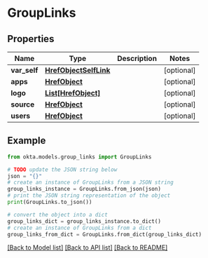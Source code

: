# GroupLinks


## Properties

Name | Type | Description | Notes
------------ | ------------- | ------------- | -------------
**var_self** | [**HrefObjectSelfLink**](HrefObjectSelfLink.md) |  | [optional] 
**apps** | [**HrefObject**](HrefObject.md) |  | [optional] 
**logo** | [**List[HrefObject]**](HrefObject.md) |  | [optional] 
**source** | [**HrefObject**](HrefObject.md) |  | [optional] 
**users** | [**HrefObject**](HrefObject.md) |  | [optional] 

## Example

```python
from okta.models.group_links import GroupLinks

# TODO update the JSON string below
json = "{}"
# create an instance of GroupLinks from a JSON string
group_links_instance = GroupLinks.from_json(json)
# print the JSON string representation of the object
print(GroupLinks.to_json())

# convert the object into a dict
group_links_dict = group_links_instance.to_dict()
# create an instance of GroupLinks from a dict
group_links_from_dict = GroupLinks.from_dict(group_links_dict)
```
[[Back to Model list]](../README.md#documentation-for-models) [[Back to API list]](../README.md#documentation-for-api-endpoints) [[Back to README]](../README.md)


